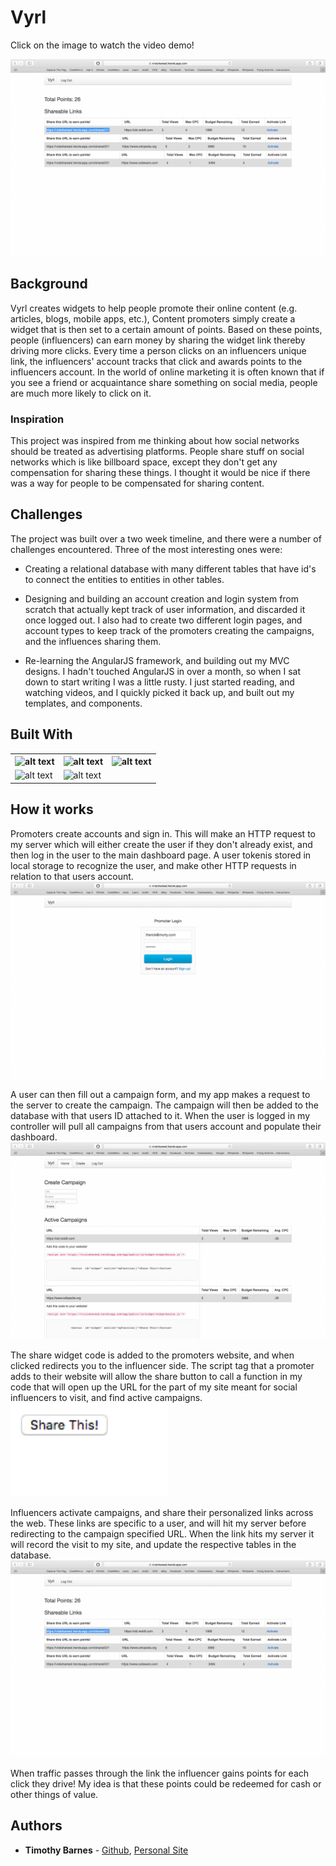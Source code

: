 # Vyrl
Click on the image to watch the video demo! 


[![YouTube Demo](https://github.com/TheRickestRick/Capstone/blob/master/ScreenShots/Screen%20Shot%202018-07-16%20at%203.39.35%20PM.png)](https://youtu.be/xoNnIZTmAKk)


## Background
Vyrl creates widgets to help people promote their online content (e.g. articles, blogs, mobile apps, etc.), Content promoters simply create a widget that is then set to a certain amount of points. Based on these points, people (influencers) can earn money by sharing the widget link thereby driving more clicks.  Every time a person clicks on an influencers unique link, the influencers' account tracks that click and awards points to the influencers account. In the world of online marketing it is often known that if you see a friend or acquaintance share something on social media, people are much more likely to click on it.

### Inspiration
This project was inspired from me thinking about how social networks should be treated as advertising platforms.
People share stuff on social networks which is like billboard space, except they don't get any compensation for sharing these things. I thought it would be nice if there was a way for people to be compensated for sharing content.


## Challenges
The project was built over a two week timeline, and there were a number of challenges encountered. Three of the most interesting ones were:
 - Creating a relational database with many different tables that have id's to connect the entities to entities in other tables.

 - Designing and building an account creation and login system from scratch that actually kept track of user information, and discarded it once logged out. I also had to create two different login pages, and account types to keep track of the promoters creating the campaigns, and the influences sharing them.
 
 - Re-learning the AngularJS framework, and building out my MVC designs. I hadn't touched AngularJS in over a month, so when I sat down to start writing I was a little rusty. I just started reading, and watching videos, and I quickly picked it back up, and built out my templates, and components.
 

## Built With
<table>
   <tr>
    <th><img src="https://angular.io/assets/images/logos/angular/angular.svg" alt="alt text" ></th>
    <th><img src="https://knexjs.org/assets/images/knex.png" alt="alt text" ></th> 
    <th><img src="https://amandeepmittal.gallerycdn.vsassets.io/extensions/amandeepmittal/expressjs/2.0.0/1509881293872/Microsoft.VisualStudio.Services.Icons.Default" alt="alt text">
    </th>
  </tr>
  <tr>
    <td><img src="https://www.vectorlogo.zone/logos/heroku/heroku-card.png" alt="alt text" ></td>
    <td><img src="https://gigaom.com/wp-content/uploads/sites/1/2012/07/postgres-mac-icon.jpg" alt="alt text" width="45%"></td> 
  </tr>
<tc>
</table>

## How it works

Promoters create accounts and sign in. This will make an HTTP request to my server which will either create the user if they don't already exist, and then log in the user to the main dashboard page. A user tokenis stored in local storage to recognize the user, and make other HTTP requests in relation to that users account.
<img src="https://github.com/TheRickestRick/Capstone/blob/master/ScreenShots/Screen%20Shot%202018-07-16%20at%203.26.01%20PM.png" alt="alt text">

A user can then fill out a campaign form, and my app makes a request to the server to create the campaign. The campaign will then be added to the database with that users ID attached to it. When the user is logged in my controller will pull all campaigns from that users account and populate their dashboard.
<img src="https://github.com/TheRickestRick/Capstone/blob/master/ScreenShots/Screen%20Shot%202018-07-16%20at%203.35.52%20PM.png" alt="alt text">

The share widget code is added to the promoters website, and when clicked redirects you to the influencer side. The script tag that a promoter adds to their website will allow the share button to call a function in my code that will open up the URL for the part of my site meant for social influencers to visit, and find active campaigns.
<img src="https://github.com/TheRickestRick/Capstone/blob/master/ScreenShots/Screen%20Shot%202018-07-16%20at%203.40.39%20PM.png" alt="alt text" width="50%" height="50%">

Influencers activate campaigns, and share their personalized links across the web. These links are specific to a user, and will hit my server before redirecting to the campaign specified URL. When the link hits my server it will record the visit to my site, and update the respective tables in the database.
<img src="https://github.com/TheRickestRick/Capstone/blob/master/ScreenShots/Screen%20Shot%202018-07-16%20at%203.39.35%20PM.png" alt="alt text">

When traffic passes through the link the influencer gains points for each click they drive! My idea is that these points could be redeemed for cash or other things of value.

## Authors

* **Timothy Barnes** - [Github](https://github.com/TheRickestRick), [Personal Site](https://therickestrick.github.io/Portfolio/)

